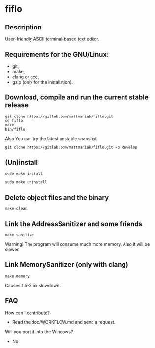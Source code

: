 # fiflo

## Description
User-friendly ASCII terminal-based text editor.

## Requirements for the GNU/Linux:
- git,
- make,
- clang or gcc,
- gzip (only for the installation).

## Download, compile and run the current stable release
```
git clone https://gitlab.com/mattmaniak/fiflo.git
cd fiflo
make
bin/fiflo
```

Also You can try the latest unstable snapshot
```
git clone https://gitlab.com/mattmaniak/fiflo.git -b develop
```

## (Un)install
```
sudo make install
```
```
sudo make uninstall
```

## Delete object files and the binary
```
make clean
```

## Link the AddressSanitizer and some friends
```
make sanitize
```
Warning! The program will consume much more memory. Also it will be slower.

## Link MemorySanitizer (only with clang)
```
make memory
```
Causes 1.5-2.5x slowdown.

## FAQ
How can I contribute?
- Read the doc/WORKFLOW.md and send a request.

Will you port it into the Windows?
- No.
